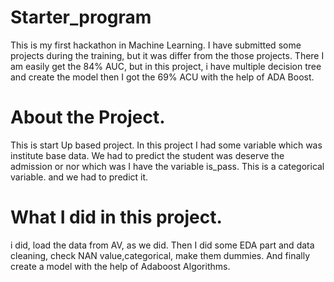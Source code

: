 # Starter_program
This is my first hackathon in Machine Learning. I have submitted some projects during the training, but it was differ from the those projects. There I am easily get the 84% AUC, but in this project, i have multiple decision tree and create the model then I got the 69% ACU with the help of ADA Boost.

# About the Project.
This is start Up based project. In this project I had some variable which was institute base data. We had to predict the student was deserve the admission or nor which was I have the variable is_pass. This is a categorical  variable. and we had to predict it.

# What I did in this project.
i did, load the data from AV, as we did. Then I did some EDA part and data cleaning, check NAN value,categorical, make them dummies. And finally create a model with the help of Adaboost Algorithms.
